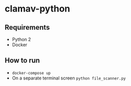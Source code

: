 # clamav-python

## Requirements
- Python 2
- Docker

## How to run
- ```docker-compose up```
- On a separate terminal screen ```python file_scanner.py```
